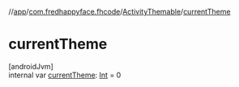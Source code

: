 //[app](../../../index.md)/[com.fredhappyface.fhcode](../index.md)/[ActivityThemable](index.md)/[currentTheme](current-theme.md)

# currentTheme

[androidJvm]\
internal var [currentTheme](current-theme.md): [Int](https://kotlinlang.org/api/latest/jvm/stdlib/kotlin/-int/index.html) = 0
